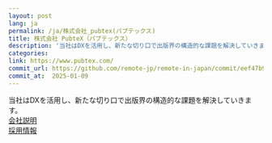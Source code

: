 ```yaml
---
layout: post
lang: ja
permalink: /ja/株式会社_pubtex(パブテックス)
title: 株式会社 PubteX（パブテックス）
description: '当社はDXを活用し、新たな切り口で出版界の構造的な課題を解決していきます。  会社説明   採用情報'
categories: 
link: https://www.pubtex.com/
commit_url: https://github.com/remote-jp/remote-in-japan/commit/eef47b9ebf8fa1ad63e2e008d78029bfb5e0df16
commit_at:  2025-01-09
---
```


<p>当社はDXを活用し、新たな切り口で出版界の構造的な課題を解決していきます。<br /> <a href="https://www.pubtex.com/#about">会社説明</a> <br /> <a href="https://herp.careers/v1/pubtex">採用情報</a></p>
